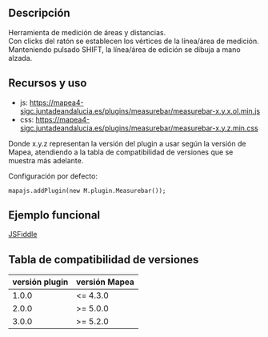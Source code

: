 ## Descripción

Herramienta de medición de áreas y distancias.  
Con clicks del ratón se establecen los vértices de la línea/área de medición.  
Manteniendo pulsado SHIFT, la línea/área de edición se dibuja a mano alzada.

## Recursos y uso

- js: https://mapea4-sigc.juntadeandalucia.es/plugins/measurebar/measurebar-x.y.x.ol.min.js
- css: https://mapea4-sigc.juntadeandalucia.es/plugins/measurebar/measurebar-x.y.z.min.css  

Donde x.y.z representan la versión del plugin a usar según la versión de Mapea, atendiendo a la tabla de compatibilidad de versiones que se muestra más adelante.  

Configuración por defecto:
```
mapajs.addPlugin(new M.plugin.Measurebar());
```

## Ejemplo funcional

[JSFiddle](http://jsfiddle.net/sigcJunta/7kht2bvk/)  

## Tabla de compatibilidad de versiones   
versión plugin | versión Mapea |
--- | --- |
1.0.0 | <= 4.3.0
2.0.0 | >= 5.0.0
3.0.0 | >= 5.2.0
